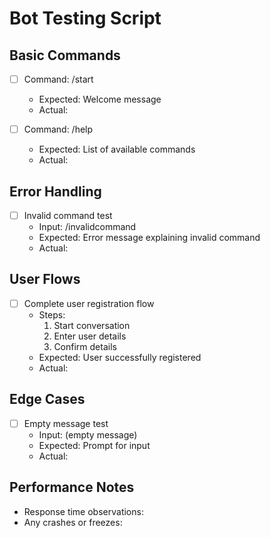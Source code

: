 # Bot Testing Script

## Basic Commands

- [ ] Command: /start

  - Expected: Welcome message
  - Actual:

- [ ] Command: /help
  - Expected: List of available commands
  - Actual:

## Error Handling

- [ ] Invalid command test
  - Input: /invalidcommand
  - Expected: Error message explaining invalid command
  - Actual:

## User Flows

- [ ] Complete user registration flow
  - Steps:
    1. Start conversation
    2. Enter user details
    3. Confirm details
  - Expected: User successfully registered
  - Actual:

## Edge Cases

- [ ] Empty message test
  - Input: (empty message)
  - Expected: Prompt for input
  - Actual:

## Performance Notes

- Response time observations:
- Any crashes or freezes:
